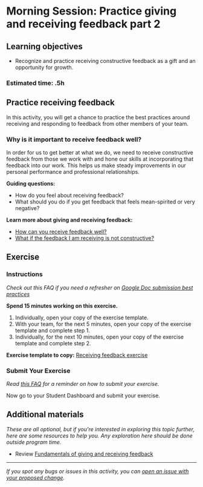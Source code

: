 # Morning Session: Practice giving and receiving feedback part 2

## Learning objectives

- Recognize and practice receiving constructive feedback as a gift and an opportunity for growth.

### Estimated time: .5h

## Practice receiving feedback

In this activity, you will get a chance to practice the best practices around receiving and responding to feedback from other members of your team.

### Why is it important to receive feedback well?

In order for us to get better at what we do, we need to receive constructive feedback from those we work with and hone our skills at incorporating that feedback into our work. This helps us make steady improvements in our personal performance and professional relationships.

**Guiding questions:**

- How do you feel about receiving feedback?
- What should you do if you get feedback that feels mean-spirited or very negative?

**Learn more about giving and receiving feedback:**

- [How can you receive feedback well?](how-can-you-receive-feedback-well.md)
- [What if the feedback I am receiving is not constructive?](what-if-the-feedback-i-am-receiving-is-not-constructive.md)

## Exercise

### Instructions

*Check out this FAQ if you need a refresher on [Google Doc submission best practices](https://microverse.zendesk.com/hc/en-us/articles/360063156813)*

**Spend 15 minutes working on this exercise.**

1. Individually, open your copy of the exercise template.
2. With your team, for the next 5 minutes, open your copy of the exercise template and complete step 1.
3. Individually, for the next 10 minutes, open your copy of the exercise template and complete step 2.

**Exercise template to copy:** [Receiving feedback exercise](https://docs.google.com/document/d/1ajVsxuFwMb9BQp1Skk-UmzC42btx40ijD1WdHgmKMks/edit)

### Submit Your Exercise

*Read [this FAQ](https://microverse.zendesk.com/hc/en-us/articles/360061344234) for a reminder on how to submit your exercise.*

Now go to your Student Dashboard and submit your exercise.

## Additional materials

*These are all optional, but if you're interested in exploring this topic further, here are some resources to help you. Any exploration here should be done outside program time.*

- Review [Fundamentals of giving and receiving feedback](fundamentals-of-giving-and-receiving-feedback.md)

------

_If you spot any bugs or issues in this activity, you can [open an issue with your proposed change](https://github.com/microverseinc/curriculum-transversal-skills/blob/main/git-github/articles/open_issue.md)._
